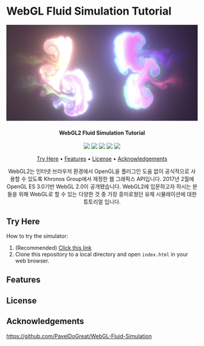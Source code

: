 # WebGL Fluid Simulation Tutorial

<div align="center">
    <img src="./screenshot.jpg"></img>
    <h4 align="center">WebGL2 Fluid Simulation Tutorial</h4>
    <p align="center">
        <img src="http://img.shields.io/badge/-WebGL2-990000?style=flat&logo=WebGL&link=https://github.com/htcrefactor/WebGL-Fluid-Simulation"/>
        <img src="http://img.shields.io/badge/-HTML-E34F26?style=flat&logo=HTML5&link=https://github.com/htcrefactor/WebGL-Fluid-Simulation"/>
        <img src="http://img.shields.io/badge/-CSS3-1572B6?style=flat&logo=CSS3&link=https://github.com/htcrefactor/WebGL-Fluid-Simulation"/>
        <img src="http://img.shields.io/badge/-JavaScript-F7DF1E?style=flat&logo=JavaScript&link=https://github.com/htcrefactor/WebGL-Fluid-Simulation"/>
        <img src="http://img.shields.io/badge/-Netlify-00C7B7?style=flat&logo=Netlify&link=https://webgl2-fluid-simulation.netlify.app"/>
    </p>
    <p align="center">
        <a href="#how-to-start">Try Here</a> • 
        <a href="#features">Features</a> •   
        <a href="#contributor">License</a> • 
        <a href="#contributor">Acknowledgements</a>
    </p>
    WebGL2는 인터넷 브라우저 환경에서 OpenGL을 플러그인 도움 없이 공식적으로 사용할 수 있도록 Khronos Group에서 제정한 웹 그래픽스 API입니다.
    2017년 2월에 OpenGL ES 3.0기반 WebGL 2.0이 공개됐습니다.
    WebGL2에 입문하고자 하시는 분들을 위해 WebGL로 할 수 있는 다양한 것 중 가장 흥미로웠던 유체 시뮬레이션에 대한 튜토리얼 입니다.
</div>

## Try Here
How to try the simulator:
1. (Recommended) [Click this link](https://webgl2-fluid-simulation.netlify.app)
2. Clone this repository to a local directory and open `index.html` in your web browser.

## Features


## License


## Acknowledgements
https://github.com/PavelDoGreat/WebGL-Fluid-Simulation

